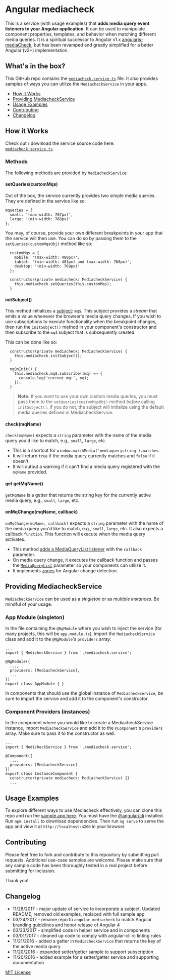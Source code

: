 # Angular mediacheck

This is a service (with usage examples) that **adds media query event listeners to your Angular application**. It can be used to manipulate component properties, templates, and behavior when matching different media queries. It is a spiritual successor to Angular v1.x [angularjs-mediaCheck](https://github.com/kmaida/angularjs-mediaCheck), but has been revamped and greatly simplified for a better Angular (v2+) implementation.

## What's in the box?

This GitHub repo contains the [`mediacheck.service.ts`](https://github.com/kmaida/angular-mediacheck/blob/master/mediacheck.service.ts) file. It also provides samples of ways you can utilize the `MediacheckService` in your apps.

* [How it Works](#how-it-works)
* [Providing MediacheckService](#providing-mediacheckservice)
* [Usage Examples](#usage-examples)
* [Contributing](#contributing)
* [Changelog](#changelog)

## How it Works

Check out / download the service source code here: [`mediacheck.service.ts`](https://github.com/kmaida/angular-mediacheck/blob/master/mediacheck.service.ts).

### Methods

The following methods are provided by `MediacheckService`:

#### setQueries(customMqs)

Out of the box, the service currently provides two simple media queries. They are defined in the service like so:

```
mqueries = {
  small: '(max-width: 767px)',
  large: '(min-width: 768px)'
};
```

You may, of course, provide your own different breakpoints in your app that the service will then use. You can do so by passing them to the `setQueries(customMqsObj)` method like so:

```
  customMqs = {
    mobile: '(max-width: 480px)',
    tablet: '(min-width: 481px) and (max-width: 768px)',
    desktop: '(min-width: 769px)'
  };

  constructor(private mediacheck: MediacheckService) {
    this.mediacheck.setQueries(this.customMqs);
  }
```

#### initSubject()

This method initializes a [subject](https://medium.com/@benlesh/on-the-subject-of-subjects-in-rxjs-2b08b7198b93): `mq$`. This subject provides a _stream_ that emits a value whenever the browser's media query changes. If you wish to use subscriptions to execute functionality when the breakpoint changes, then run the `initSubject()` method in your component's constructor and then subscribe to the `mq$` subject that is subsequently created.

This can be done like so:

```
  constructor(private mediacheck: MediacheckService) {
    this.mediacheck.initSubject();
  }

  ngOnInit() {
    this.mediacheck.mq$.subscribe((mq) => {
      console.log('current mq:', mq);
    });
  }
```

> **Note:** If you want to use your own custom media queries, you must pass them to the `setQueries(customMqsObj)` method _before_ calling `initSubject()`. If you do not, the subject will initialize using the default media queries defined in MediacheckService.

#### check(mqName) 

`check(mqName)` expects a `string` parameter with the name of the media query you'd like to match, e.g., `small`, `large`, etc. 

* This is a shortcut for `window.matchMedia('mediaquerystring').matches`.
* It will return `true` if the media query currently matches and `false` if it doesn't.
* It will output a warning if it can't find a media query registered with the `mqName` provided.

#### get getMqName()

`getMqName` is a getter that returns the string key for the currently active media query, e.g., `small`, `large`, etc.

#### onMqChange(mqName, callback)

`onMqChange(mqName, callback)` expects a `string` parameter with the name of the media query you'd like to match, e.g., `small`, `large`, etc. It also expects a callback `function`. This function will execute when the media query activates.

* This method [adds a MediaQueryList listener](https://msdn.microsoft.com/library/hh772467.aspx) with the `callback` parameter.
* On media query change, it executes the callback function and passes the [`MediaQueryList`](https://developer.mozilla.org/en-US/docs/Web/API/MediaQueryList) parameter so your components can utilize it.
* It implements [zones](http://blog.thoughtram.io/angular/2016/02/01/zones-in-angular-2.html) for Angular change detection.

## Providing MediacheckService

`MediacheckService` can be used as a _singleton_ or as _multiple instances_. Be mindful of your usage.

### App Module (singleton)

In the file containing the `@NgModule` where you wish to inject the service (for many projects, this will be `app.module.ts`), import the `MediacheckService` class and add it to the `@NgModule`'s `providers` array:

```
...
import { MedicheckService } from './mediacheck.service';

@NgModule({
  ...,
  providers: [MediacheckService],
  ...
})
export class AppModule { }
```

In components that should use the global instance of `MediacheckService`, be sure to import the service and add it to the component's constructor.

### Component Providers (instances)

In the component where you would like to create a MediacheckService instance, import `MediacheckService` and add it to the `@Component`'s `providers` array. Make sure to pass it to the constructor as well.

```
...
import { MedicheckService } from './mediacheck.service';

@Component({
  ...,
  providers: [MediacheckService]
})
export class InstanceComponent {
  constructor(private mediacheck: MediacheckService) {}
  ...
```

## Usage Examples

To explore different ways to use Mediacheck effectively, you can clone this repo and run the [sample app here](https://github.com/kmaida/angular-mediacheck/tree/master/mediacheck-app). You must have the [@angular/cli](https://github.com/angular/angular-cli) installed. Run `npm install` to download dependencies. Then run `ng serve` to serve the app and view it at `http://localhost:4200` in your browser.

## Contributing

Please feel free to fork and contribute to this repository by submitting pull requests. Additional use-case samples are welcome. Please make sure that any sample code has been thoroughly tested in a real project before submitting for inclusion.

Thank you!

## Changelog

* 11/28/2017 - major update of service to incorporate a subject. Updated README, removed old examples, replaced with full sample app
* 03/24/2017 - rename repo to `angular-mediacheck` to match Angular branding guidelines and honor release of Angular 4
* 03/23/2017 - simplified code in helper service and in components
* 03/01/2017 - cleaned up code to comply with angular-cli rc linting rules
* 11/21/2016 - added a getter in `MediacheckService` that returns the key of the active media query
* 11/20/2016 - expanded setter/getter sample to support subscription
* 11/20/2016 - added example for a setter/getter service and supporting documentation

[MIT License](https://github.com/kmaida/angular-mediacheck/blob/master/LICENSE)
